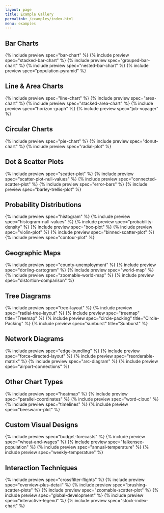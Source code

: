 ```yaml
---
layout: page
title: Example Gallery
permalink: /examples/index.html
menu: examples
---
```


## Bar Charts

{% include preview spec="bar-chart" %}
{% include preview spec="stacked-bar-chart" %}
{% include preview spec="grouped-bar-chart" %}
{% include preview spec="nested-bar-chart" %}
{% include preview spec="population-pyramid" %}

## Line &amp; Area Charts

{% include preview spec="line-chart" %}
{% include preview spec="area-chart" %}
{% include preview spec="stacked-area-chart" %}
{% include preview spec="horizon-graph" %}
{% include preview spec="job-voyager" %}

## Circular Charts

{% include preview spec="pie-chart" %}
{% include preview spec="donut-chart" %}
{% include preview spec="radial-plot" %}

## Dot &amp; Scatter Plots

{% include preview spec="scatter-plot" %}
{% include preview spec="scatter-plot-null-values" %}
{% include preview spec="connected-scatter-plot" %}
{% include preview spec="error-bars" %}
{% include preview spec="barley-trellis-plot" %}

## Probability Distributions

{% include preview spec="histogram" %}
{% include preview spec="histogram-null-values" %}
{% include preview spec="probability-density" %}
{% include preview spec="box-plot" %}
{% include preview spec="violin-plot" %}
{% include preview spec="binned-scatter-plot" %}
{% include preview spec="contour-plot" %}

## Geographic Maps

{% include preview spec="county-unemployment" %}
{% include preview spec="dorling-cartogram" %}
{% include preview spec="world-map" %}
{% include preview spec="zoomable-world-map" %}
{% include preview spec="distortion-comparison" %}

## Tree Diagrams

{% include preview spec="tree-layout" %}
{% include preview spec="radial-tree-layout" %}
{% include preview spec="treemap" title="Treemap" %}
{% include preview spec="circle-packing" title="Circle-Packing" %}
{% include preview spec="sunburst" title="Sunburst" %}

## Network Diagrams

{% include preview spec="edge-bundling" %}
{% include preview spec="force-directed-layout" %}
{% include preview spec="reorderable-matrix" %}
{% include preview spec="arc-diagram" %}
{% include preview spec="airport-connections" %}

## Other Chart Types

{% include preview spec="heatmap" %}
{% include preview spec="parallel-coordinates" %}
{% include preview spec="word-cloud" %}
{% include preview spec="timelines" %}
{% include preview spec="beeswarm-plot" %}

## Custom Visual Designs

{% include preview spec="budget-forecasts" %}
{% include preview spec="wheat-and-wages" %}
{% include preview spec="falkensee-population" %}
{% include preview spec="annual-temperature" %}
{% include preview spec="weekly-temperature" %}

## Interaction Techniques

{% include preview spec="crossfilter-flights" %}
{% include preview spec="overview-plus-detail" %}
{% include preview spec="brushing-scatter-plots" %}
{% include preview spec="zoomable-scatter-plot" %}
{% include preview spec="global-development" %}
{% include preview spec="interactive-legend" %}
{% include preview spec="stock-index-chart" %}

